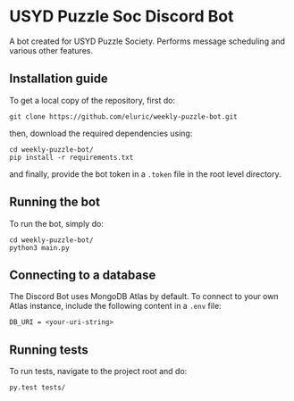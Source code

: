 # USYD Puzzle Soc Discord Bot

A bot created for USYD Puzzle Society. Performs message scheduling and various other features.

## Installation guide

To get a local copy of the repository, first do:

    git clone https://github.com/eluric/weekly-puzzle-bot.git

then, download the required dependencies using:

    cd weekly-puzzle-bot/
    pip install -r requirements.txt

and finally, provide the bot token in a `.token` file in the root level directory.

## Running the bot

To run the bot, simply do:

    cd weekly-puzzle-bot/
    python3 main.py


## Connecting to a database

The Discord Bot uses MongoDB Atlas by default. To connect to your own Atlas instance, include the following content in a `.env` file:

    DB_URI = <your-uri-string>


## Running tests

To run tests, navigate to the project root and do:

    py.test tests/